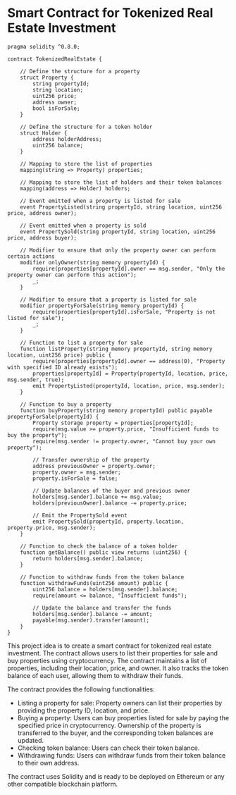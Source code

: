 
# Smart Contract for Tokenized Real Estate Investment

```
pragma solidity ^0.8.0;

contract TokenizedRealEstate {
    
    // Define the structure for a property
    struct Property {
        string propertyId;
        string location;
        uint256 price;
        address owner;
        bool isForSale;
    }

    // Define the structure for a token holder
    struct Holder {
        address holderAddress;
        uint256 balance;
    }

    // Mapping to store the list of properties
    mapping(string => Property) properties;

    // Mapping to store the list of holders and their token balances
    mapping(address => Holder) holders;

    // Event emitted when a property is listed for sale
    event PropertyListed(string propertyId, string location, uint256 price, address owner);

    // Event emitted when a property is sold
    event PropertySold(string propertyId, string location, uint256 price, address buyer);

    // Modifier to ensure that only the property owner can perform certain actions
    modifier onlyOwner(string memory propertyId) {
        require(properties[propertyId].owner == msg.sender, "Only the property owner can perform this action");
        _;
    }

    // Modifier to ensure that a property is listed for sale
    modifier propertyForSale(string memory propertyId) {
        require(properties[propertyId].isForSale, "Property is not listed for sale");
        _;
    }

    // Function to list a property for sale
    function listProperty(string memory propertyId, string memory location, uint256 price) public {
        require(properties[propertyId].owner == address(0), "Property with specified ID already exists");
        properties[propertyId] = Property(propertyId, location, price, msg.sender, true);
        emit PropertyListed(propertyId, location, price, msg.sender);
    }

    // Function to buy a property
    function buyProperty(string memory propertyId) public payable propertyForSale(propertyId) {
        Property storage property = properties[propertyId];
        require(msg.value >= property.price, "Insufficient funds to buy the property");
        require(msg.sender != property.owner, "Cannot buy your own property");
        
        // Transfer ownership of the property
        address previousOwner = property.owner;
        property.owner = msg.sender;
        property.isForSale = false;

        // Update balances of the buyer and previous owner
        holders[msg.sender].balance += msg.value;
        holders[previousOwner].balance -= property.price;

        // Emit the PropertySold event
        emit PropertySold(propertyId, property.location, property.price, msg.sender);
    }

    // Function to check the balance of a token holder
    function getBalance() public view returns (uint256) {
        return holders[msg.sender].balance;
    }

    // Function to withdraw funds from the token balance
    function withdrawFunds(uint256 amount) public {
        uint256 balance = holders[msg.sender].balance;
        require(amount <= balance, "Insufficient funds");
        
        // Update the balance and transfer the funds
        holders[msg.sender].balance -= amount;
        payable(msg.sender).transfer(amount);
    }
}
```

This project idea is to create a smart contract for tokenized real estate investment. The contract allows users to list their properties for sale and buy properties using cryptocurrency. The contract maintains a list of properties, including their location, price, and owner. It also tracks the token balance of each user, allowing them to withdraw their funds.

The contract provides the following functionalities:
- Listing a property for sale: Property owners can list their properties by providing the property ID, location, and price.
- Buying a property: Users can buy properties listed for sale by paying the specified price in cryptocurrency. Ownership of the property is transferred to the buyer, and the corresponding token balances are updated.
- Checking token balance: Users can check their token balance.
- Withdrawing funds: Users can withdraw funds from their token balance to their own address.

The contract uses Solidity and is ready to be deployed on Ethereum or any other compatible blockchain platform.
